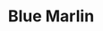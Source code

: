 ---
title: Blue Marlin
categories:
- radio
- digital
- press
tags:
- venue
position: 2
image:
is-featured:
is-front:
website: http://bluemarlinibiza-uae.com
facebook: https://www.facebook.com/BMIUAE/
twitter: https://twitter.com/bluemarlinuae
instagram: https://www.instagram.com/bluemarlinibizauae/
spotify:
soundcloud:
youtube: https://www.youtube.com/user/BlueMarlinIbizaUAE
apple:
layout: client
---